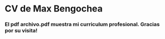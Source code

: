 # CV de Max Bengochea 

### El pdf archivo.pdf muestra mi curriculum profesional. Gracias por su visita!